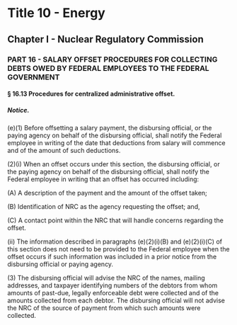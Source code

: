 
# Title 10 - Energy
## Chapter I - Nuclear Regulatory Commission
### PART 16 - SALARY OFFSET PROCEDURES FOR COLLECTING DEBTS OWED BY FEDERAL EMPLOYEES TO THE FEDERAL GOVERNMENT
#### § 16.13 Procedures for centralized administrative offset.
##### Notice.

(e)(1) Before offsetting a salary payment, the disbursing official, or the paying agency on behalf of the disbursing official, shall notify the Federal employee in writing of the date that deductions from salary will commence and of the amount of such deductions.

(2)(i) When an offset occurs under this section, the disbursing official, or the paying agency on behalf of the disbursing official, shall notify the Federal employee in writing that an offset has occurred including:

(A) A description of the payment and the amount of the offset taken;

(B) Identification of NRC as the agency requesting the offset; and,

(C) A contact point within the NRC that will handle concerns regarding the offset.

(ii) The information described in paragraphs (e)(2)(i)(B) and (e)(2)(i)(C) of this section does not need to be provided to the Federal employee when the offset occurs if such information was included in a prior notice from the disbursing official or paying agency.

(3) The disbursing official will advise the NRC of the names, mailing addresses, and taxpayer identifying numbers of the debtors from whom amounts of past-due, legally enforceable debt were collected and of the amounts collected from each debtor. The disbursing official will not advise the NRC of the source of payment from which such amounts were collected.
